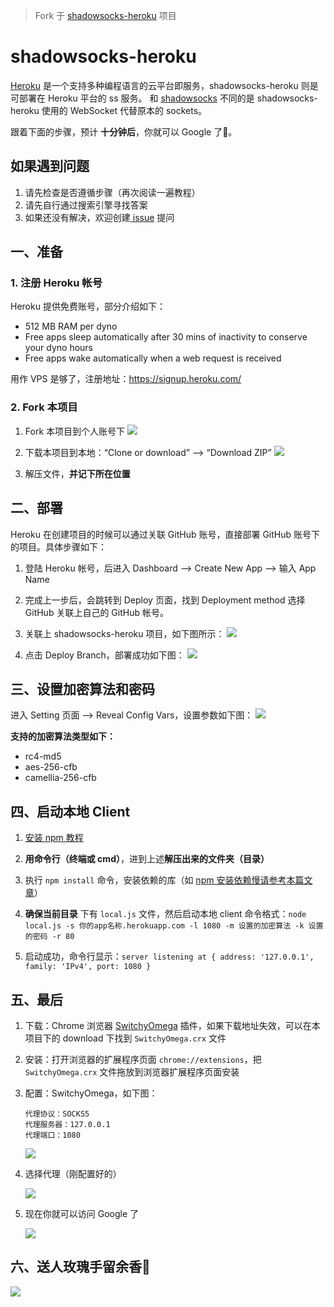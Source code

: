 > Fork 于 [shadowsocks-heroku](https://github.com/mrluanma/shadowsocks-heroku) 项目

# shadowsocks-heroku
[Heroku](https://www.heroku.com/) 是一个支持多种编程语言的云平台即服务，shadowsocks-heroku 则是可部署在 Heroku 平台的 ss 服务。
和 [shadowsocks](https://github.com/clowwindy/shadowsocks) 不同的是 shadowsocks-heroku 使用的 WebSocket 代替原本的 sockets。

跟着下面的步骤，预计 **十分钟后**，你就可以 Google 了👻。

## 如果遇到问题
1. 请先检查是否遵循步骤（再次阅读一遍教程）
2. 请先自行通过搜索引擎寻找答案
3. 如果还没有解决，欢迎创建[ issue](https://github.com/521xueweihan/shadowsocks-heroku/issues/new) 提问

## 一、准备

### 1. 注册 Heroku 帐号
Heroku 提供免费账号，部分介绍如下：
- 512 MB RAM per dyno
- Free apps sleep automatically after 30 mins of inactivity to conserve your dyno hours
- Free apps wake automatically when a web request is received

用作 VPS 是够了，注册地址：https://signup.heroku.com/

### 2. Fork 本项目
1. Fork 本项目到个人账号下
    ![](https://github.com/kW2hRH57Y28Owl24/shadowsocks-heroku/blob/master/img/4-min.png)

2. 下载本项目到本地：“Clone or download” ——> “Download ZIP”
    ![](https://github.com/kW2hRH57Y28Owl24/shadowsocks-heroku/blob/master/img/8-min.png)

3. 解压文件，**并记下所在位置**

## 二、部署
Heroku 在创建项目的时候可以通过关联 GitHub 账号，直接部署 GitHub 账号下的项目。具体步骤如下：

1. 登陆 Heroku 帐号，后进入 Dashboard ——> Create New App ——> 输入 App Name

2. 完成上一步后，会跳转到 Deploy 页面，找到 Deployment method 选择 GitHub 关联上自己的 GitHub 帐号。

3. 关联上 shadowsocks-heroku 项目，如下图所示：
    ![](https://github.com/kW2hRH57Y28Owl24/shadowsocks-heroku/blob/master/img/1-min.png)

4. 点击 Deploy Branch，部署成功如下图：
    ![](https://github.com/kW2hRH57Y28Owl24/shadowsocks-heroku/blob/master/img/2-min.png)

## 三、设置加密算法和密码
进入 Setting 页面 ——> Reveal Config Vars，设置参数如下图：
![](https://github.com/kW2hRH57Y28Owl24/shadowsocks-heroku/blob/master/img/3-min.png)

**支持的加密算法类型如下：**  
- rc4-md5
- aes-256-cfb
- camellia-256-cfb

## 四、启动本地 Client
1. [安装 npm 教程](http://www.liaoxuefeng.com/wiki/001434446689867b27157e896e74d51a89c25cc8b43bdb3000/00143450141843488beddae2a1044cab5acb5125baf0882000)

2. **用命令行（终端或 cmd）**，进到上述**解压出来的文件夹（目录）**

3. 执行 `npm install` 命令，安装依赖的库（如 [npm 安装依赖慢请参考本篇文章](http://www.cnblogs.com/xueweihan/p/5491730.html)）

4. **确保当前目录** 下有 `local.js` 文件，然后启动本地 client 命令格式：`node local.js -s 你的app名称.herokuapp.com -l 1080 -m 设置的加密算法 -k 设置的密码 -r 80`

5. 启动成功，命令行显示：`server listening at { address: '127.0.0.1', family: 'IPv4', port: 1080 }`

## 五、最后
1. 下载：Chrome 浏览器 [SwitchyOmega](https://github.com/FelisCatus/SwitchyOmega/releases/download/v2.3.21/SwitchyOmega.crx) 插件，如果下载地址失效，可以在本项目下的 download 下找到 `SwitchyOmega.crx` 文件

2. 安装：打开浏览器的扩展程序页面 `chrome://extensions`，把 `SwitchyOmega.crx` 文件拖放到浏览器扩展程序页面安装

3. 配置：SwitchyOmega，如下图：
    ```
    代理协议：SOCKS5
    代理服务器：127.0.0.1
    代理端口：1080
    ```

    ![](https://github.com/kW2hRH57Y28Owl24/shadowsocks-heroku/blob/master/img/5-min.png)

4. 选择代理（刚配置好的）

    ![](https://github.com/kW2hRH57Y28Owl24/shadowsocks-heroku/blob/master/img/6-min.png)

5. 现在你就可以访问 Google 了

    ![](https://github.com/kW2hRH57Y28Owl24/shadowsocks-heroku/blob/master/img/7-min.png)

## 六、送人玫瑰手留余香🌹

![](https://github.com/kW2hRH57Y28Owl24/shadowsocks-heroku/blob/master/img/weixin.png)
